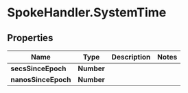 # SpokeHandler.SystemTime

## Properties

Name | Type | Description | Notes
------------ | ------------- | ------------- | -------------
**secsSinceEpoch** | **Number** |  | 
**nanosSinceEpoch** | **Number** |  | 


